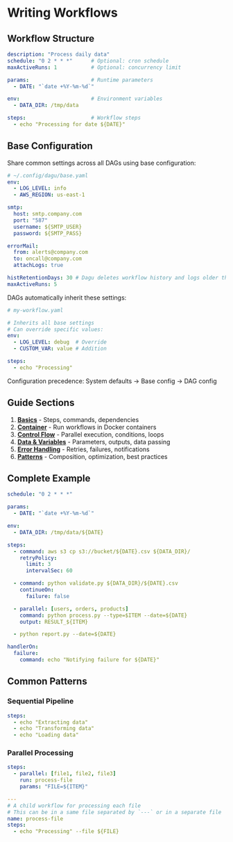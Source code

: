 # Writing Workflows

## Workflow Structure

```yaml
description: "Process daily data"
schedule: "0 2 * * *"      # Optional: cron schedule
maxActiveRuns: 1           # Optional: concurrency limit

params:                    # Runtime parameters
  - DATE: "`date +%Y-%m-%d`"

env:                       # Environment variables
  - DATA_DIR: /tmp/data

steps:                     # Workflow steps
  - echo "Processing for date ${DATE}"
```

## Base Configuration

Share common settings across all DAGs using base configuration:

```yaml
# ~/.config/dagu/base.yaml
env:
  - LOG_LEVEL: info
  - AWS_REGION: us-east-1

smtp:
  host: smtp.company.com
  port: "587"
  username: ${SMTP_USER}
  password: ${SMTP_PASS}

errorMail:
  from: alerts@company.com
  to: oncall@company.com
  attachLogs: true

histRetentionDays: 30 # Dagu deletes workflow history and logs older than this
maxActiveRuns: 5
```

DAGs automatically inherit these settings:

```yaml
# my-workflow.yaml

# Inherits all base settings
# Can override specific values:
env:
  - LOG_LEVEL: debug  # Override
  - CUSTOM_VAR: value # Addition

steps:
  - echo "Processing"
```

Configuration precedence: System defaults → Base config → DAG config

## Guide Sections

1. **[Basics](/writing-workflows/basics)** - Steps, commands, dependencies
2. **[Container](/writing-workflows/container)** - Run workflows in Docker containers
3. **[Control Flow](/writing-workflows/control-flow)** - Parallel execution, conditions, loops
4. **[Data & Variables](/writing-workflows/data-variables)** - Parameters, outputs, data passing
5. **[Error Handling](/writing-workflows/error-handling)** - Retries, failures, notifications
6. **[Patterns](/writing-workflows/control-flow#patterns)** - Composition, optimization, best practices

## Complete Example

```yaml
schedule: "0 2 * * *"

params:
  - DATE: "`date +%Y-%m-%d`"

env:
  - DATA_DIR: /tmp/data/${DATE}

steps:
  - command: aws s3 cp s3://bucket/${DATE}.csv ${DATA_DIR}/
    retryPolicy:
      limit: 3
      intervalSec: 60

  - command: python validate.py ${DATA_DIR}/${DATE}.csv
    continueOn:
      failure: false

  - parallel: [users, orders, products]
    command: python process.py --type=$ITEM --date=${DATE}
    output: RESULT_${ITEM}

  - python report.py --date=${DATE}

handlerOn:
  failure:
    command: echo "Notifying failure for ${DATE}"
```

## Common Patterns

### Sequential Pipeline
```yaml
steps:
  - echo "Extracting data"
  - echo "Transforming data"
  - echo "Loading data"
```

### Parallel Processing
```yaml
steps:
  - parallel: [file1, file2, file3]
    run: process-file
    params: "FILE=${ITEM}"

---
# A child workflow for processing each file
# This can be in a same file separated by `---` or in a separate file
name: process-file
steps:
  - echo "Processing" --file ${FILE}
```
